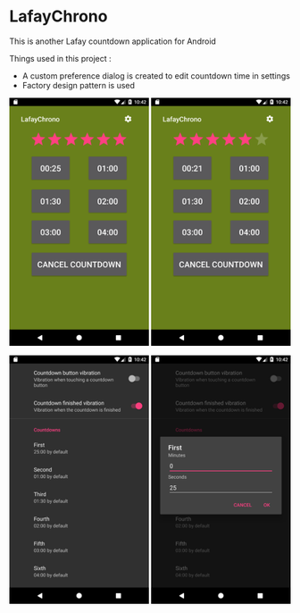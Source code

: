 # LafayChrono

This is another Lafay countdown application for Android

Things used in this project :
- A custom preference dialog is created to edit countdown time in settings
- Factory design pattern is used

<img width="250" alt="portfolio_view" src="https://github.com/pjacquemin/LafayChrono/blob/master/screenshots/home.png"> <img width="250" alt="portfolio_view" src="https://github.com/pjacquemin/LafayChrono/blob/master/screenshots/home_start.png">

<img width="250" alt="portfolio_view" src="https://github.com/pjacquemin/LafayChrono/blob/master/screenshots/preferences.png"> <img width="250" alt="portfolio_view" src="https://github.com/pjacquemin/LafayChrono/blob/master/screenshots/preferences_time.png">